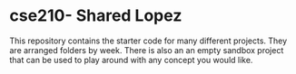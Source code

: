 # cse210- Shared Lopez


This repository contains the starter code for many different projects. They are arranged folders by week. There is also an an empty sandbox project that can be used to play around with any concept you would like.
